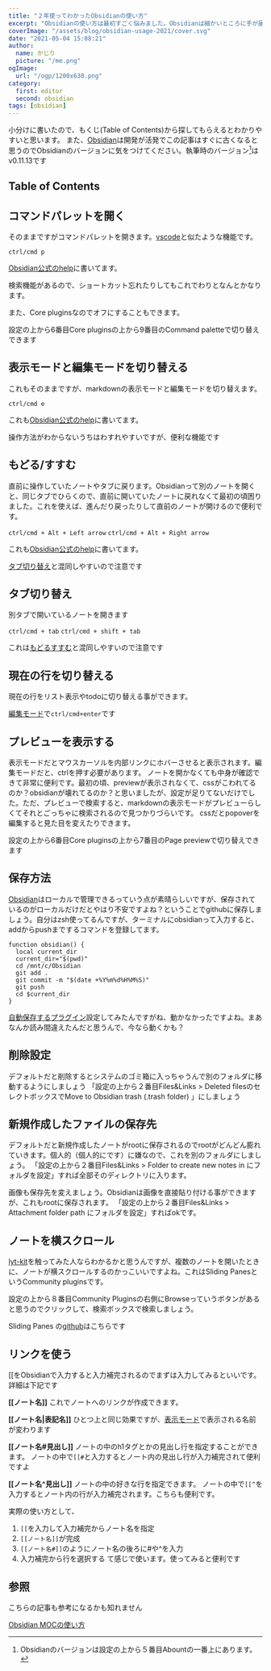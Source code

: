 ```yaml
---
title: "２年使ってわかったObsidianの使い方"
excerpt: "Obsidianの使い方は最初すごく悩みました。Obsidianは細かいところに手が届く感じで使いやすいのですが、どのように使っていけばいいのかわからなかったです。今回は自分のObsidian使い方を経験を踏まえてまとめてみました。"
coverImage: "/assets/blog/obsidian-usage-2021/cover.svg"
date: "2021-05-04 15:08:21"
author:
  name: かじり
  picture: "/me.png"
ogImage:
  url: "/ogp/1200x630.png"
category:
  first: editor
  second: obsidian
tags: [obsidian]
---
```


小分けに書いたので、もくじ(Table of Contents)から探してもらえるとわかりやすいと思います。
また、[Obsidian](https://obsidian.md/)は開発が活発でこの記事はすぐに古くなると思うのでObsidianのバージョンに気をつけてください。執筆時のバージョン[^1]はv0.11.13です

[^1]: Obsidianのバージョンは設定の上から５番目Abountの一番上にあります。

## Table of Contents

## コマンドパレットを開く

そのままですがコマンドパレットを開きます。[vscode](https://code.visualstudio.com/docs/getstarted/userinterface#_command-palette)と似たような機能です。

`ctrl/cmd p`

[Obsidian公式のhelp](https://help.obsidian.md/How+to/Keyboard+shortcuts)に書いてます。

検索機能があるので、ショートカット忘れたりしてもこれでわりとなんとかなります。

また、Core pluginsなのでオフにすることもできます。

設定の上から6番目Core pluginsの上から9番目のCommand paletteで切り替えできます

## 表示モードと編集モードを切り替える

これもそのままですが、markdownの表示モードと編集モードを切り替えます。

`ctrl/cmd e`

これも[Obsidian公式のhelp](https://help.obsidian.md/How+to/Keyboard+shortcuts)に書いてます。

操作方法がわからないうちはわすれやすいですが、便利な機能です

## もどる/すすむ

直前に操作していたノートやタブに戻ります。Obsidianって別のノートを開くと、同じタブでひらくので、直前に開いていたノートに戻れなくて最初の頃困りました。これを使えば、進んだり戻ったりして直前のノートが開けるので便利です。

`ctrl/cmd + Alt + Left arrow`
`ctrl/cmd + Alt + Right arrow`

これも[Obsidian公式のhelp](https://help.obsidian.md/How+to/Keyboard+shortcuts)に書いてます。

[タブ切り替え](/obsidian-usage-2021#%E3%82%BF%E3%83%96%E5%88%87%E3%82%8A%E6%9B%BF%E3%81%88)と混同しやすいので注意です

## タブ切り替え

別タブで開いているノートを開きます

`ctrl/cmd + tab`
`ctrl/cmd + shift + tab`

これは[もどるすすむ](/obsidian-usage-2021#%E3%82%82%E3%81%A9%E3%82%8B%E3%81%99%E3%81%99%E3%82%80)と混同しやすいので注意です

## 現在の行を切り替える

現在の行をリスト表示やtodoに切り替える事ができます。

[編集モード](/obsidian-usage-2021#%E8%A1%A8%E7%A4%BA%E3%83%A2%E3%83%BC%E3%83%89%E3%81%A8%E7%B7%A8%E9%9B%86%E3%83%A2%E3%83%BC%E3%83%89%E3%82%92%E5%88%87%E3%82%8A%E6%9B%BF%E3%81%88%E3%82%8B)で`ctrl/cmd+enter`です

## プレビューを表示する

表示モードだとマウスカーソルを内部リンクにホバーさせると表示されます。編集モードだと、ctrlを押す必要があります。
ノートを開かなくても中身が確認できて非常に便利です。最初の頃、previewが表示されなくて、cssがこわれてるのか？obsidianが壊れてるのか？と思いましたが、設定が足りてないだけでした。ただ、プレビューで検索すると、markdownの表示モードがプレビューらしくてそれとごっちゃに検索されるので見つかりづらいです。
cssだとpopoverを編集すると見た目を変えたりできます。

設定の上から6番目Core pluginsの上から7番目のPage previewで切り替えできます

## 保存方法

[Obsidian](https://obsidian.md/)はローカルで管理できるっていう点が素晴らしいですが、保存されているのがローカルだけだとやはり不安ですよね？ということでgithubに保存しましょう。自分はzsh使ってるんですが、ターミナルにobsidianって入力すると、addからpushまでするコマンドを登録してます。

```
function obsidian() {
  local current_dir
  current_dir="$(pwd)"
  cd /mnt/c/Obsidian
  git add .
  git commit -m "$(date +%Y%m%d%H%M%S)"
  git push
  cd $current_dir
}
```

[自動保存するプラグイン](https://github.com/denolehov/obsidian-git)設定してみたんですがね、動かなかったですよね。まあなんか読み間違えたんだと思うんで、今なら動くかも？

## 削除設定

デフォルトだと削除するとシステムのゴミ箱に入っちゃうんで別のフォルダに移動するようにしましょう
「設定の上から２番目Files&Links > Deleted filesのセレクトボックスでMove to Obsidian trash (.trash folder) 」にしましょう

## 新規作成したファイルの保存先

デフォルトだと新規作成したノートがrootに保存されるのでrootがどんどん膨れていきます。個人的（個人的にです）に嫌なので、これを別のフォルダにしましょう。
「設定の上から２番目Files&Links > Folder to create new notes in  にフォルダを設定」すれば全部そのディレクトリに入ります。

画像も保存先を変えましょう。Obsidianは画像を直接貼り付ける事ができますが、これもrootに保存されます。
「設定の上から２番目Files&Links > Attachment folder path にフォルダを設定」すればokです。

## ノートを横スクロール

[lyt-kit](https://publish.obsidian.md/lyt-kit/)を触ってみた人ならわかるかと思うんですが、複数のノートを開いたときに、ノートが横スクロールするのかっこいいですよね。これはSliding PanesというCommunity pluginsです。

設定の上から８番目Community Pluginsの右側にBrowseっていうボタンがあると思うのでクリックして、検索ボックスで検索しましょう。

Sliding Panes の[github](https://github.com/deathau/sliding-panes-obsidian)はこちらです

## リンクを使う

[[をObsidianで入力すると入力補完されるのでまずは入力してみるといいです。
詳細は下記です

**\[\[ノート名\]\]**
これでノートへのリンクが作成できます。

**\[\[ノート名|表記名\]\]**
ひとつ上と同じ効果ですが、[表示モード](/obsidian-usage-2021#%E8%A1%A8%E7%A4%BA%E3%83%A2%E3%83%BC%E3%83%89%E3%81%A8%E7%B7%A8%E9%9B%86%E3%83%A2%E3%83%BC%E3%83%89%E3%82%92%E5%88%87%E3%82%8A%E6%9B%BF%E3%81%88%E3%82%8B)で表示される名前が変わります

**\[\[ノート名#見出し\]\]**
ノートの中のh1タグとかの見出し行を指定することができます。
ノートの中で`[[#`と入力するとノート内の見出し行が入力補完されて便利ですよ

**\[\[ノート名^見出し\]\]**
ノートの中の好きな行を指定できます。
ノートの中で`[[^`を入力するとノート内の行が入力補完されます。こちらも便利です。

実際の使い方として、
1. `[[`を入力して入力補完からノート名を指定
2. `[[ノート名]]`が完成
3. `[[ノート名#]]`のようにノート名の後ろに#や^を入力
4. 入力補完から行を選択する
て感じで使います。使ってみると便利です

## 参照

こちらの記事も参考になるかも知れません

[Obsidian MOCの使い方](/obsidian-moc-usage-2021)
